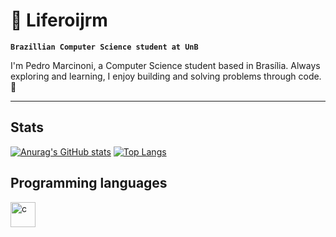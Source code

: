 # 🌌 Liferoijrm

**`Brazillian Computer Science student at UnB`**

I'm Pedro Marcinoni, a Computer Science student based in Brasília. Always exploring and learning, I enjoy building and solving problems through code. 🚀

---

## Stats

[![Anurag's GitHub stats](https://github-readme-stats.vercel.app/api?username=Liferoijrm)](https://github.com/anuraghazra/github-readme-stats)
[![Top Langs](https://github-readme-stats.vercel.app/api/top-langs/?username=Liferoijrm&layout=donut)](https://github.com/anuraghazra/github-readme-stats)

## Programming languages           
<img allign="left" alt="c" width="40px" style="padding-right:10px;" src="https://cdn.jsdelivr.net/gh/devicons/devicon@latest/icons/c/c-original.svg" />
<i class="devicon-cplusplus-plain colored"></i>
          
          
          
